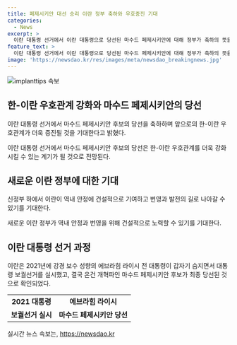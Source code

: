 ```yaml
---
title: 페제시키안 대선 승리 이란 정부 축하와 우호증진 기대
categories:
  - News
excerpt: >
  이란 대통령 선거에서 이란 대통령으로 당선된 마수드 페제시키안에 대해 정부가 축하의 뜻을 밝히고, 한·이란 우호관계 증진을 기대한다. 이란의 신정부가 지역 안정과 발전에 기여할 것을 바란다고 한다. 페제시키안 후보는 강경 보수 성향의 에브라힘 라이시 전 대통령의 보궐선거에서 당선된 것으로, 과반을 득표한 후보가 없어 결선투표를 거쳐 최종 당선되었다.
feature_text: >
  이란 대통령 선거에서 이란 대통령으로 당선된 마수드 페제시키안에 대해 정부가 축하의 뜻을 밝히고, 한·이란 우호관계 증진을 기대한다. 이란의 신정부가 지역 안정과 발전에 기여할 것을 바란다고 한다. 페제시키안 후보는 강경 보수 성향의 에브라힘 라이시 전 대통령의 보궐선거에서 당선된 것으로, 과반을 득표한 후보가 없어 결선투표를 거쳐 최종 당선되었다.
image: 'https://newsdao.kr/res/images/meta/newsdao_breakingnews.jpg'
---
```


<p><img src="https://newsdao.kr/res/images/meta/newsdao_breakingnews.jpg" alt="implanttips 속보" /></p>

<h2 data-ke-size="size26">한-이란 우호관계 강화와 마수드 페제시키안의 당선</h2>

<p>이란 대통령 선거에서 마수드 페제시키안 후보의 당선을 축하하며 앞으로의 한-이란 우호관계가 더욱 증진될 것을 기대한다고 밝혔다.</p>

<p data-ke-size="size16">이란 대통령 선거에서 마수드 페제시키안 후보의 당선은 한-이란 우호관계를 더욱 강화시킬 수 있는 계기가 될 것으로 전망된다.</p>

<h2 data-ke-size="size26">새로운 이란 정부에 대한 기대</h2>

<p>신정부 하에서 이란이 역내 안정에 건설적으로 기여하고 번영과 발전의 길로 나아갈 수 있기를 기대한다.</p>

<p data-ke-size="size16">새로운 이란 정부가 역내 안정과 번영을 위해 건설적으로 노력할 수 있기를 기대한다.</p>

<h2 data-ke-size="size26">이란 대통령 선거 과정</h2>

<p>이란은 2021년에 강경 보수 성향의 에브라힘 라이시 전 대통령이 갑자기 숨지면서 대통령 보궐선거를 실시했고, 결국 온건 개혁파인 마수드 페제시키안 후보가 최종 당선된 것으로 확인되었다.</p>

<table>
  <tr>
    <td style="text-align: center; height: 17px;"><b>2021 대통령</b></td>
    <td style="text-align: center; height: 17px;"><b>에브라힘 라이시</b></td>
  </tr>
  <tr>
    <td style="text-align: center; height: 17px;"><b>보궐선거 실시</b></td>
    <td style="text-align: center; height: 17px;"><b>마수드 페제시키안 당선</b></td>
  </tr>
</table>
실시간 뉴스 속보는, <a href="https://newsdao.kr" rel="dofollow">https://newsdao.kr</a>


